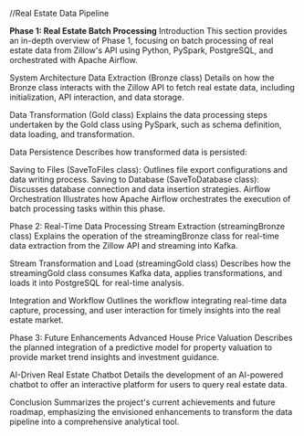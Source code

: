 //Real Estate Data Pipeline

**Phase 1: Real Estate Batch Processing**
Introduction
This section provides an in-depth overview of Phase 1, focusing on batch processing of real estate data from Zillow's API using Python, PySpark, PostgreSQL, and orchestrated with Apache Airflow.

System Architecture
Data Extraction (Bronze class)
Details on how the Bronze class interacts with the Zillow API to fetch real estate data, including initialization, API interaction, and data storage.

Data Transformation (Gold class)
Explains the data processing steps undertaken by the Gold class using PySpark, such as schema definition, data loading, and transformation.

Data Persistence
Describes how transformed data is persisted:

Saving to Files (SaveToFiles class): Outlines file export configurations and data writing process.
Saving to Database (SaveToDatabase class): Discusses database connection and data insertion strategies.
Airflow Orchestration
Illustrates how Apache Airflow orchestrates the execution of batch processing tasks within this phase.

Phase 2: Real-Time Data Processing
Stream Extraction (streamingBronze class)
Explains the operation of the streamingBronze class for real-time data extraction from the Zillow API and streaming into Kafka.

Stream Transformation and Load (streamingGold class)
Describes how the streamingGold class consumes Kafka data, applies transformations, and loads it into PostgreSQL for real-time analysis.

Integration and Workflow
Outlines the workflow integrating real-time data capture, processing, and user interaction for timely insights into the real estate market.

Phase 3: Future Enhancements
Advanced House Price Valuation
Describes the planned integration of a predictive model for property valuation to provide market trend insights and investment guidance.

AI-Driven Real Estate Chatbot
Details the development of an AI-powered chatbot to offer an interactive platform for users to query real estate data.

Conclusion
Summarizes the project's current achievements and future roadmap, emphasizing the envisioned enhancements to transform the data pipeline into a comprehensive analytical tool.
